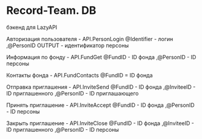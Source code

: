 # Record-Team. DB
бэкенд для LazyAPI

Авторизация пользователя - API.PersonLogin
    @Identifier - логин
   ,@PersonID OUTPUT - идентификатор персоны
   
Информация по фонду - API.FundGet
    @FundID - ID фонда
   ,@PersonID - ID персоны
   
Контакты фонда - API.FundContacts
	@FundID = ID фонда
	
Отправка приглашения - API.InviteSend
    @FundID - ID фонда
   ,@InviteeID - ID приглашенного
   ,@PersonID - ID приглашающего
   
Принять приглашение - API.InviteAccept
    @FundID - ID фонда
   ,@PersonID - ID персоны
	
	
Закрыть приглашение - API.InviteClose
    @FundID - ID фонда
   ,@InviteeID - ID приглашенного
   ,@PersonID - ID персоны